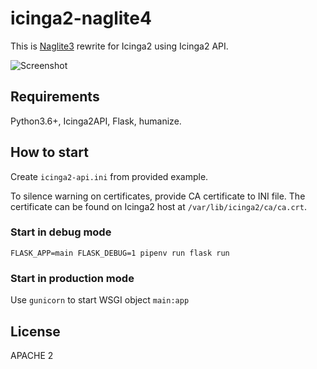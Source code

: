 # icinga2-naglite4

This is [Naglite3] rewrite for Icinga2 using Icinga2 API. 

![Screenshot](https://github.com/wftech/icinga2-naglite4/blob/master/docs/naglite4.png)

## Requirements

Python3.6+, Icinga2API, Flask, humanize.

## How to start

Create `icinga2-api.ini` from provided example. 

To silence warning on certificates, provide CA certificate 
to INI file.  The certificate can be found on Icinga2 host
at `/var/lib/icinga2/ca/ca.crt`.

### Start in debug mode 

    FLASK_APP=main FLASK_DEBUG=1 pipenv run flask run

### Start in production mode

Use `gunicorn` to start WSGI object `main:app`

## License

APACHE 2

[Naglite3]: https://github.com/saz/Naglite3
